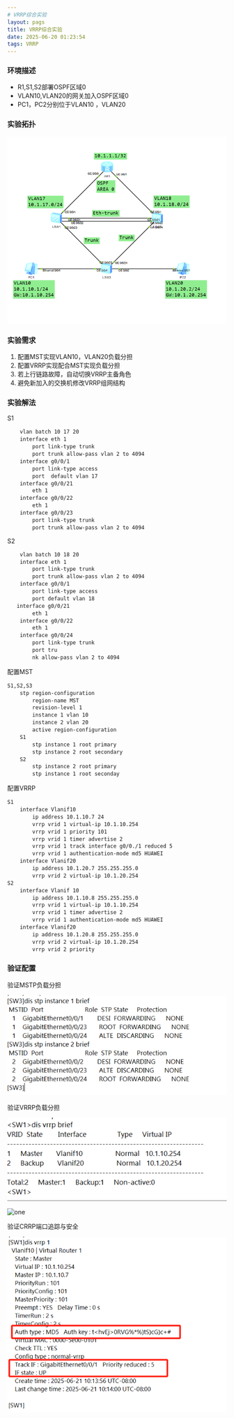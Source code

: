 ```yaml
---
# VRRP综合实验
layout: pags
title: VRRP综合实验
date: 2025-06-20 01:23:54
tags: VRRP
---
```


### 环境描述

- R1,S1,S2部署OSPF区域0
- VLAN10,VLAN20的网关加入OSPF区域0
- PC1，PC2分别位于VLAN10 ，VLAN20

### 实验拓扑

![one](../imgs/实验拓扑.png)

### 实验需求

1. 配置MST实现VLAN10，VLAN20负载分担
2. 配置VRRP实现配合MST实现负载分担
3. 若上行链路故障，自动切换VRRP主备角色
4. 避免新加入的交换机修改VRRP组网结构

### 实验解法

S1
```bash
    vlan batch 10 17 20 
    interface eth 1 
        port link-type trunk
        port trunk allow-pass vlan 2 to 4094
    interface g0/0/1
        port link-type access
        port  default vlan 17
    interface g0/0/21
        eth 1 
    interface g0/0/22
        eth 1 
    interface g0/0/23 
        port link-type trunk
        port trunk allow-pass vlan 2 to 4094
```  
S2
```bash
    vlan batch 10 18 20
    interface eth 1
        port link-type trunk 
        port trunk allow-pass vlan 2 to 4094
    interface g0/0/1
        port link-type access
        port default vlan 18
   interface g0/0/21
        eth 1
    interface g0/0/22
        eth 1
    interface g0/0/24
        port link-type trunk
        port tru
        nk allow-pass vlan 2 to 4094
```
配置MST
```bash
S1,S2,S3
    stp region-configuration 
        region-name MST
        revision-level 1
        instance 1 vlan 10
        instance 2 vlan 20
        active region-configuration
    S1
        stp instance 1 root primary 
        stp instance 2 root secondary
    S2
        stp instance 2 root primary
        stp instance 1 root seconday
```
配置VRRP
```bash
S1
    interface Vlanif10
        ip address 10.1.10.7 24
        vrrp vrid 1 virtual-ip 10.1.10.254
        vrrp vrid 1 priority 101
        vrrp vrid 1 timer advertise 2
        vrrp vrid 1 track interface g0/0./1 reduced 5
        vrrp vrid 1 authentication-mode md5 HUAWEI
    interface Vlanif20
        ip address 10.1.20.7 255.255.255.0
        vrrp vrid 2 virtual-ip 10.1.20.254
S2
    interface Vlanif 10
        ip address 10.1.10.8 255.255.255.0
        vrrp vrid 1 virtual-ip 10.1.10.254
        vrrp vrid 1 timer advertise 2
        vrrp vrid 1 authentication-mode md5 HUAWEI
    interface Vlanif20
        ip address 10.1.20.8 255.255.255.0
        vrrp vrid 2 virtual-ip 10.1.20.254
        vrrp vrid 2 priority
```

### 验证配置

验证MSTP负载分担

![one](../imgs/验证MSTP负载分担.png)

验证VRRP负载分担

![one](../imgs/验证VRRP负载分担1.png)

![one](../imgs/验证VRRP负载分2.png)

验证CRRP端口追踪与安全

![one](../imgs/验证CRRP端口追踪与安全.png)

